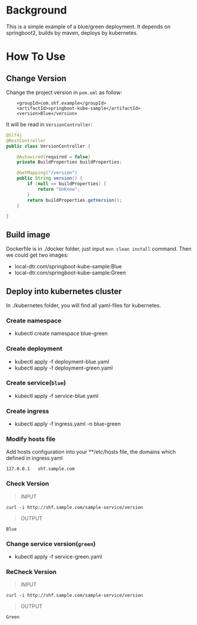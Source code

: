 # Background
This is a simple example of a blue/green deployment. It depends on springboot2, builds by maven, deploys by kubernetes.

# How To Use

## Change Version
Change the project version in `pom.xml` as follow:
```pom
    <groupId>com.shf.example</groupId>
    <artifactId>springboot-kube-sample</artifactId>
    <version>Blue</version>
```    
It will be read in `VersionController`:
```java
@Slf4j
@RestController
public class VersionController {

    @Autowired(required = false)
    private BuildProperties buildProperties;

    @GetMapping("/version")
    public String version() {
        if (null == buildProperties) {
            return "UnKnow";
        }
        return buildProperties.getVersion();
    }

}
```

## Build image 
Dockerfile is in ./docker folder, just input `mvn clean install` command. Then we could get two images:
* local-dtr.com/springboot-kube-sample:Blue                   
* local-dtr.com/springboot-kube-sample:Green

## Deploy into kubernetes cluster
In ./kubernetes folder, you will find all yaml-files for kubernetes.

### Create namespace
* kubectl create namespace blue-green

### Create deployment
* kubectl apply -f deployment-blue.yaml
* kubectl apply -f deployment-green.yaml

### Create service(`blue`)
* kubectl apply -f service-blue.yaml

### Create ingress
* kubectl apply -f ingress.yaml -n blue-green

### Modify hosts file
Add hosts configuration into your **/etc/hosts file, the domains which defined in ingress.yaml
```text
127.0.0.1	shf.sample.com
```

### Check Version
> INPUT
``` text
curl -i http://shf.sample.com/sample-service/version
```
> OUTPUT
```  text
Blue
```

### Change service version(`green`)
* kubectl apply -f service-green.yaml

### ReCheck Version
> INPUT
``` text
curl -i http://shf.sample.com/sample-service/version
```
> OUTPUT
``` text
Green
```
